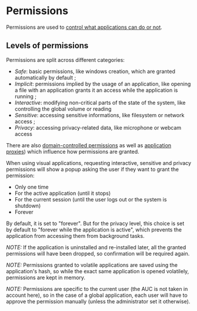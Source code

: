 # Permissions

Permissions are used to [control what applications can do or not](../features/permissions.md).

## Levels of permissions

Permissions are split across different categories:

- _Safe_: basic permissions, like windows creation, which are granted automatically by default ;
- _Implicit_: permissions implied by the usage of an application, like opening a file with an application grants it an access while the application is running ;
- _Interactive_: modifying non-critical parts of the state of the system, like controlling the global volume or reading
- _Sensitive_: accessing sensitive informations, like filesystem or network access ;
- _Privacy_: accessing privacy-related data, like microphone or webcam access

There are also [domain-controlled permissions](../features/domains.md) as well as [application proxies](../technical/dev-mode.md#application-proxies)) which influence how permissions are granted.

When using visual applications, requesting interactive, sensitive and privacy permissions will show a popup asking the user if they want to grant the permission:

- Only one time
- For the active application (until it stops)
- For the current session (until the user logs out or the system is shutdown)
- Forever

By default, it is set to "forever". But for the privacy level, this choice is set by default to "forever while the application is active", which prevents the application from accessing them from background tasks.

_NOTE:_ If the application is uninstalled and re-installed later, all the granted permissions will have been dropped, so confirmation will be required again.

_NOTE:_ Permissions granted to volatile applications are saved using the application's hash, so while the exact same application is opened volatilely, permissions are kept in memory.

_NOTE:_ Permissions are specific to the current user (the AUC is not taken in account here), so in the case of a global application, each user will have to approve the permission manually (unless the administrator set it otherwise).